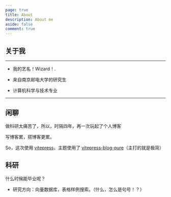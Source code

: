 ```yaml
---
page: true
title: About
description: About me
aside: false
comment: true
---
```


## 关于我

---

- 我的艺名！Wizard！.

- 来自南京邮电大学的研究生

- 计算机科学与技术专业

---

## 闲聊

做科研太痛苦了，所以，时隔四年，再一次玩起了个人博客 <br>

写博客累，搭博客更累。<br>

So，这次使用 [vitepress](https://vitepress.vuejs.org/)，主题使用了 [vitepress-blog-pure](https://github.com/vitepress-blog-pure)（主打的就是极简） <br>

## 科研

什么时候能毕业呢？ <br>
- 研究方向：向量数据库，表格样例搜索。（什么，怎么是句号！？）